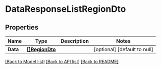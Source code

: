# DataResponseListRegionDto

## Properties
Name | Type | Description | Notes
------------ | ------------- | ------------- | -------------
**Data** | [**[]RegionDto**](RegionDto.md) |  | [optional] [default to null]

[[Back to Model list]](../README.md#documentation-for-models) [[Back to API list]](../README.md#documentation-for-api-endpoints) [[Back to README]](../README.md)


